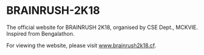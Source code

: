 # BRAINRUSH-2K18
The official website for BRAINRUSH 2K18, organised by CSE Dept., MCKVIE.
Inspired from Bengalathon.

For viewing the website, please visit www.brainrush2k18.cf.
